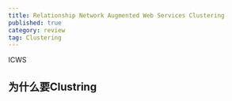 ```yaml
---
title: Relationship Network Augmented Web Services Clustering
published: true
category: review
tag: Clustering
---
```

ICWS

## 为什么要Clustring
